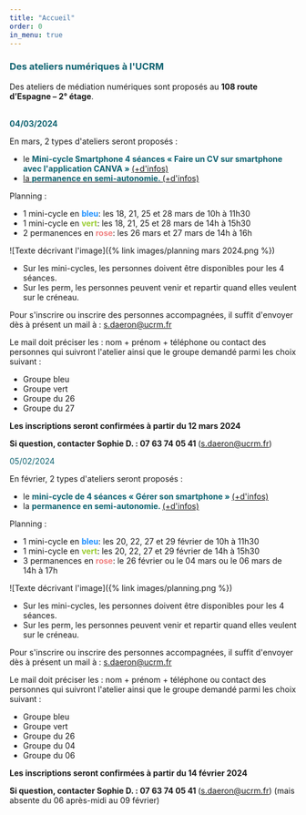 ```yaml
---
title: "Accueil"
order: 0
in_menu: true
---
```

### <span style="color:#0E6270">Des ateliers numériques à l'UCRM</span>

Des ateliers de médiation numériques sont proposés au **108 route d’Espagne – 2° étage**. 
<p>
<br/>
<b><span style="color:#0E6270">04/03/2024 </span></b>
<br/>
</p>
En mars, 2 types d'ateliers seront proposés : 

- le  <span style="color:#0E6270"> <b>Mini-cycle Smartphone 4 séances « Faire un CV sur smartphone avec l'application CANVA »  </b></span> <a href="https://sofi-ucrm.github.io/ucrm-mednum/mini-cycles%20smartphone.html#monancre">
(+d'infos)
- la <span style="color:#0E6270"> <b>permanence en semi-autonomie. </b></span><a href="https://sofi-ucrm.github.io/ucrm-mednum/permanence.html"> (+d'infos) </a>
</a>


Planning : 
- 1 mini-cycle en <b><span style="color:DodgerBlue ">bleu</span></b>: les 18, 21, 25 et 28 mars de 10h à 11h30
- 1 mini-cycle en <b><span style="color:YellowGreen">vert</span></b>: les 18, 21, 25 et 28 mars de 14h à 15h30
- 2 permanences en <b><span style="color:LightCoral ">rose</span></b>: les 26 mars et 27 mars de 14h à 16h

![Texte décrivant l'image]({% link images/planning mars 2024.png %})

- Sur les mini-cycles, les personnes doivent être disponibles pour les 4 séances.
- Sur les perm, les personnes peuvent venir et repartir quand elles veulent sur le créneau.

Pour s'inscrire ou inscrire des personnes accompagnées, il suffit d'envoyer dès à présent un mail à : <a href="mailto:s.daeron@ucrm.fr">s.daeron@ucrm.fr</a> 

Le mail doit préciser les : nom + prénom + téléphone ou contact des personnes qui suivront l'atelier ainsi que le groupe demandé parmi les choix suivant : 
- Groupe bleu
- Groupe vert
- Groupe du 26
- Groupe du 27 

<b>Les inscriptions seront confirmées à partir du 12 mars 2024 </b>

<b>Si question, contacter Sophie D. : 07 63 74 05 41 </b>(<a href="mailto:s.daeron@ucrm.fr">s.daeron@ucrm.fr</a>)


<span style="color:#0E6270">05/02/2024 </span>

En février, 2 types d'ateliers seront proposés : 
- le  <span style="color:#0E6270"> <b>mini-cycle de 4 séances « Gérer son smartphone »  </b></span> <a href="https://sofi-ucrm.github.io/ucrm-mednum/mini-cycle%20smartphone.html"> (+d'infos) </a>
- la <span style="color:#0E6270"> <b>permanence en semi-autonomie. </b></span><a href="https://sofi-ucrm.github.io/ucrm-mednum/permanence.html"> (+d'infos) </a>


Planning : 
- 1 mini-cycle en <b><span style="color:DodgerBlue ">bleu</span></b>: les 20, 22, 27 et 29 février de 10h à 11h30
- 1 mini-cycle en <b><span style="color:YellowGreen">vert</span></b>: les 20, 22, 27 et 29 février de 14h à 15h30
- 3 permanences en <b><span style="color:LightCoral ">rose</span></b>: le 26 février ou le 04 mars ou le 06 mars de 14h à 17h

![Texte décrivant l'image]({% link images/planning.png %})

- Sur les mini-cycles, les personnes doivent être disponibles pour les 4 séances.
- Sur les perm, les personnes peuvent venir et repartir quand elles veulent sur le créneau.

Pour s'inscrire ou inscrire des personnes accompagnées, il suffit d'envoyer dès à présent un mail à : <a href="mailto:s.daeron@ucrm.fr">s.daeron@ucrm.fr</a> 

Le mail doit préciser les : nom + prénom + téléphone ou contact des personnes qui suivront l'atelier ainsi que le groupe demandé parmi les choix suivant : 
- Groupe  bleu
- Groupe vert
- Groupe du 26
- Groupe du 04
- Groupe du 06

<b>Les inscriptions seront confirmées à partir du 14 février 2024 </b>

<b>Si question, contacter Sophie D. : 07 63 74 05 41 </b>(<a href="mailto:s.daeron@ucrm.fr">s.daeron@ucrm.fr</a>)
(mais absente du 06 après-midi au 09 février) 